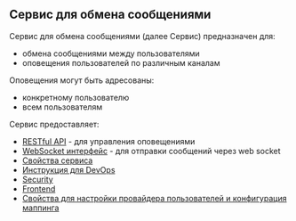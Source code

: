 Сервис для обмена сообщениями
-----------------------------

Сервис для обмена сообщениями (далее Сервис) предназначен для:
- обмена сообщениями между пользователями
- оповещения пользователей по различным каналам

Оповещения могут быть адресованы:
- конкретному пользователю
- всем пользователям

Сервис предоставляет:
- [RESTful API](Rest.md) - для управления оповещениями
- [WebSocket интерфейс](../messaging-channel-web/Websocket.md) - для отправки сообщений через web socket
- [Свойства сервиса](Properties.md)
- [Инструкция для DevOps](DevOps.md)
- [Security](Security.md)
- [Frontend](Frontend.md)
- [Свойства для настройки провайдера пользователей и конфигурация маппинга](UserRoleProviderPropertiesAndMappind.md)
